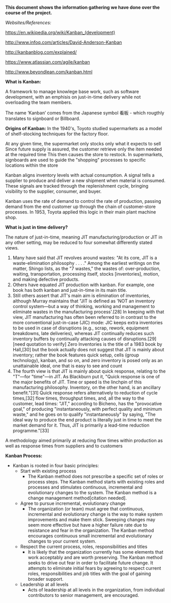 **This document shows the information gathering we have done over the course of the project.**

*Websites/References:*

https://en.wikipedia.org/wiki/Kanban_(development)

http://www.infoq.com/articles/David-Anderson-Kanban

http://kanbanblog.com/explained/

https://www.atlassian.com/agile/kanban

http://www.beyondlean.com/kanban.html


**What is Kanban:**

A framework to manage knowlege base work, such as software development, with an emphisis on just-in-time delivery while not overloading the team members.  

The name ‘Kanban’ comes from the Japanese symbol 看板 - which rougthly translates to signboard or Billboard.

**Origins of Kanban:**
In the 1940's, Toyoto studied supermarkets as a model of shelf-stocking techniques for the factory floor.

At any given time, the supermarket only stocks only what it expects to sell
Since future supply is assured, the customer retrieve only the item needed at the required time
This then causes the store to restock.
In supermarkets, signboards are used to guide the "shopping" processes to specific locations within the store

Kanban aligns inventory levels with actual consumption. A signal tells a supplier to produce and deliver a new shipment when material is consumed. These signals are tracked through the replenishment cycle, bringing visibility to the supplier, consumer, and buyer.

Kanban uses the rate of demand to control the rate of production, passing demand from the end customer up through the chain of customer-store processes. In 1953, Toyota applied this logic in their main plant machine shop.

**What is just in time delivery?**

The nature of just-in-time, meaning JIT manufacturing/production or JIT in any other setting, may be reduced to four somewhat differently stated views.

1. Many have said that JIT revolves around wastes: "At its core, JIT is a waste-elimination philosophy . . . ." Among the earliest writings on the matter, Shingo lists, as the "7 wastes," the wastes of: over-production, waiting, transportation, processing itself, stocks [inventories], motion, and making defective products.
2. Others have equated JIT production with kanban. For example, one book has both kanban and just-in-time in its main title.
3. Still others assert that JIT's main aim is elimination of inventories, although Murray maintains that "JIT is defined as 'NOT an inventory control system—but a way of thinking, working and management to eliminate wastes in the manufacturing process'.[28] In keeping with that view, JIT manufacturing has often been referred to in contrast to the more conventional just-in-case (JIC) mode: JIC keeps extra inventories to be used in case of disruptions (e.g., scrap, rework, equipment breakdowns, late deliveries), whereas JIT continually reduces such inventory buffers by continually attacking causes of disruptions.[29][need quotation to verify] Zero Inventories is the title of a 1983 book by Hall,[30] but the book actually does not suggest that JIT is mainly about inventory; rather the book features quick setup, cells (group technology), kanban, and so on, and zero inventory is posed only as an unattainable ideal, one that is easy to see and count
4. The fourth view is that JIT is mainly about quick response, relating to the "T"—for "time"—in JIT. As Blackburn put it, "Quick response is one of the major benefits of JIT. Time or speed is the linchpin of this manufacturing philosophy. Inventory, on the other hand, is an ancillary benefit."[31] Quick response refers alternatively to reduction of cycle times,[32] flow times, throughput times, and, all the way to the customer, lead times: "JIT," according to Bicheno, has the "provocative goal," of producing "instantaneously, with perfect quality and minimum waste," and he goes on to qualify "instantaneously" by saying, "The ideal way to produce the end product is literally just in time to meet the market demand for it. Thus, JIT is primarily a lead-time reduction programme."[33]

A methodology aimed primarily at reducing flow times within production as well as response times from suppliers and to customers


**Kanban Process:**
* Kanban is rooted in four basic principles:
  * Start with existing process
    * The Kanban method does not prescribe a specific set of roles or process steps. The Kanban method starts with existing roles and processes and stimulates continuous, incremental and evolutionary changes to the system. The Kanban method is a change management method[citation needed].
  * Agree to pursue incremental, evolutionary change
    * The organization (or team) must agree that continuous, incremental and evolutionary change is the way to make system improvements and make them stick. Sweeping changes may seem more effective but have a higher failure rate due to resistance and fear in the organization. The Kanban method encourages continuous small incremental and evolutionary changes to your current system.
  * Respect the current process, roles, responsibilities and titles
    * It is likely that the organization currently has some elements that work acceptably and are worth preserving. The Kanban method seeks to drive out fear in order to facilitate future change. It attempts to eliminate initial fears by agreeing to respect current roles, responsibilities and job titles with the goal of gaining broader support.
  * Leadership at all levels
    * Acts of leadership at all levels in the organization, from individual contributors to senior management, are encouraged.

